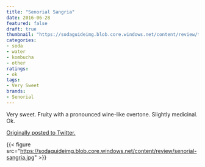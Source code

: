 ```yaml
---
title: "Senorial Sangria"
date: 2016-06-28
featured: false
draft: true
thumbnail: "https://sodaguideimg.blob.core.windows.net/content/review/thumbs/senorial-sangria.jpg"
categories:
- soda
- water
- kombucha
- other
ratings:
- ok
tags:
- Very Sweet
brands:
- Senorial
---
```


Very sweet. Fruity with a pronounced wine-like overtone. Slightly medicinal. Ok.

[Originally posted to Twitter.](https://twitter.com/Cavorter/status/747964082398035969)

{{< figure src="https://sodaguideimg.blob.core.windows.net/content/review/senorial-sangria.jpg" >}}

